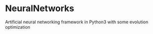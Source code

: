 # NeuralNetworks

Artificial neural networking framework in Python3 with some evolution optimization
